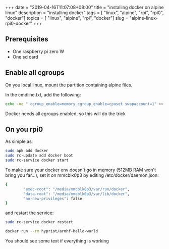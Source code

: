 +++
date = "2019-04-16T11:07:08+08:00"
title = "installing docker on alpine linux"
description = "installing docker"
tags = [ "linux", "alpine", "rpi", "rpi0", "docker"]
topics = [ "linux", "alpine", "rpi", "docker"]
slug = "alpine-linux-rpi0-docker"
+++

## Prerequisites

- One raspberry pi zero W
- One sd card

## Enable all cgroups

On you local linux, mount the partition containing alpine files.

In the cmdline.txt, add the following:

```bash
echo -ne " cgroup_enable=memory cgroup_enable=cpuset swapaccount=1" >> /run/media/youruser/xxx/cmdline.txt
```

Docker needs all cgroups enabled, so this will do the trick

## On you rpi0

As simple as:

```bash
sudo apk add docker
sudo rc-update add docker boot
sudo rc-service docker start
```

To make sure your docker env doesn't go in memory (512MB RAM won't bring you far...), set it on mmcblk0p3 by editing /etc/docker/daemon.json:

```bash
{
        "exec-root": "/media/mmcblk0p3/var/run/docker",
        "data-root": "/media/mmcblk0p3/var/lib/docker",
        "no-new-privileges": false
}
```

and restart the service:

```bash
sudo rc-service docker restart
```

```bash
docker run --rm hypriot/armhf-hello-world
```

You should see some text if everything is working
